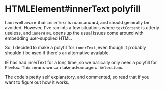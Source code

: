 # HTMLElement#innerText polyfill

I am well aware that `innerText` is nonstandard, and should generally be avoided.
However, I've ran into a few situations where `textContent` is utterly useless, and `innerHTML` opens up the usual issues come around with embedding user-supplied HTML.

So, I decided to make a polyfill for `innerText`, even though it probably shouldn't be used if there's an alternative available.

IE has had innerText for a long time, so we basically only need a polyfill for Firefox. This means we can take advantage of `Selection`s.

The code's pretty self explanatory, and commented, so read that if you want to figure out how it works.
